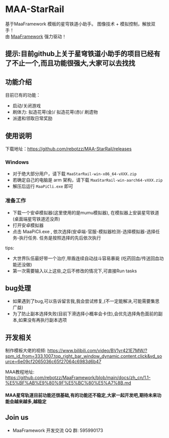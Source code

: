 # MAA-StarRail

基于MaaFramework 模板的星穹铁道小助手。 图像技术 + 模拟控制，解放双手！  
由 [MaaFramework](https://github.com/MaaXYZ/MaaFramework) 强力驱动！

## 提示:目前github上关于星穹铁道小助手的项目已经有了不止一个,而且功能很强大,大家可以去找找


## 功能介绍

目前已有的功能：

- 启动/关闭游戏
- 刷体力: 拟造花萼(金)/ 拟造花萼(赤)/ 刷遗物
- 派遣和领取日常奖励 


## 使用说明

下载地址：<https://github.com/rebotzz/MAA-StarRail/releases>

### Windows

- 对于绝大部分用户，请下载 `MaaStarRail-win-x86_64-vXXX.zip`
- 若确定自己的电脑是 arm 架构，请下载 `MaaStarRail-win-aarch64-vXXX.zip`
- 解压后运行 `MaaPiCli.exe` 即可

### 准备工作

- 下载一个安卓模拟器(这里使用的是mumu模拟器), 在模拟器上安装星穹铁道(桌面端星穹铁道还没弄)
- 打开安卓模拟器
- 点击 MaaPiCli.exe , 依次选择(安卓端-官服-模拟器检测-选择模拟器-选择任务-执行任务. 任务是按照选择的先后依次执行

tips: 

- 大世界队伍最好带一个治疗,带盾连续自动战斗容易暴毙 (吃药回血/传送回血功能还没做)
- 第一次需要输入以上这些,之后不修改的情况下,可直接Run tasks

## bug处理

- 如果遇到了bug,可以告诉留言我,我会尝试修复,(不一定能解决,可能需要集思广益)
- 为了防止副本选择失败(目前下滑选择小概率会卡住),会优先选择角色面前的副本,如果没有再执行副本选项

## 开发相关

制作模板大佬的视频: https://www.bilibili.com/video/BV1yr421E7MW/?spm_id_from=333.1007.top_right_bar_window_dynamic.content.click&vd_source=6e09cf2065036c65f27064c6983d6b47

MAA教程地址: https://github.com/rebotzz/MaaFramework/blob/main/docs/zh_cn/1.1-%E5%BF%AB%E9%80%9F%E5%BC%80%E5%A7%8B.md

#### MAA星穹轨道目前功能还很基础,有的功能还不稳定,大家一起开发吧,期待未来功能会越来越多,越稳定

## Join us

- MaaFramework 开发交流 QQ 群: 595990173

